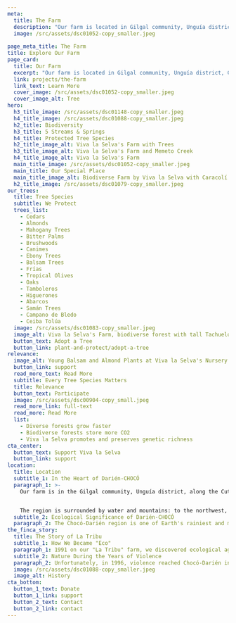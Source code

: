 ```yaml
---
meta:
  title: The Farm
  description: "Our farm is located in Gilgal community, Unguía district, Chocó Department, Colombia."
  image: /src/assets/dsc01052-copy_smaller.jpeg
  
page_meta_title: The Farm
title: Explore Our Farm
page_card:
  title: Our Farm
  excerpt: "Our farm is located in Gilgal community, Unguía district, Chocó Department, Colombia."
  link: projects/the-farm
  link_text: Learn More
  cover_image: /src/assets/dsc01052-copy_smaller.jpeg
  cover_image_alt: Tree
hero:
  h3_title_image: /src/assets/dsc01148-copy_smaller.jpeg
  h4_title_image: /src/assets/dsc01088-copy_smaller.jpeg
  h2_title: Biodiversity
  h3_title: 5 Streams & Springs
  h4_title: Protected Tree Species
  h2_title_image_alt: Viva la Selva's Farm with Trees
  h3_title_image_alt: Viva la Selva's Farm and Memeto Creek
  h4_title_image_alt: Viva la Selva's Farm
  main_title_image: /src/assets/dsc01052-copy_smaller.jpeg
  main_title: Our Special Place
  main_title_image_alt: Biodiverse Farm by Viva la Selva with Caracolí Tree
  h2_title_image: /src/assets/dsc01079-copy_smaller.jpeg
our_trees:
  title: Tree Species
  subtitle: We Protect
  trees_list:
    - Cedars
    - Almonds
    - Mahogany Trees
    - Bitter Palms
    - Brushwoods
    - Canimes
    - Ebony Trees
    - Balsam Trees
    - Frías
    - Tropical Olives
    - Oaks
    - Tamboleros
    - Higuerones
    - Abarcos
    - Samán Trees
    - Campano de Bledo
    - Ceiba Tolúa
  image: /src/assets/dsc01083-copy_smaller.jpeg
  image_alt: Viva la Selva's Farm, biodiverse forest with tall Tachuelo Trees
  button_text: Adopt a Tree
  button_link: plant-and-protect/adopt-a-tree
relevance:
  image_alt: Young Balsam and Almond Plants at Viva la Selva's Nursery
  button_link: support
  read_more_text: Read More
  subtitle: Every Tree Species Matters
  title: Relevance
  button_text: Participate
  image: /src/assets/dsc00904-copy_small.jpeg
  read_more_link: full-text
  read_more: Read More
  list:
    - Diverse forests grow faster
    - Biodiverse forests store more CO2
    - Viva la Selva promotes and preserves genetic richness
cta_center:
  button_text: Support Viva la Selva
  button_link: support
location:
  title: Location
  subtitle_1: In the Heart of Darién-CHOCÓ
  paragraph_1: >-
    Our farm is in the Gilgal community, Unguía district, along the Cutí River, Chocó Department, Colombia.


    The region is surrounded by water and mountains: to the northwest, the Darién mountain range (Colombia-Panama border), to the northeast, the Caribbean coast, and to the southeast, the Atrato River, Colombia's richest river.
  subtitle_2: Ecological Significance of Darién-CHOCÓ
  paragraph_2: The Chocó-Darién region is one of Earth's rainiest and most biodiverse regions. It's part of the biodiversity hotspot Tumbes-Chocó-Magdalena, stretching from the Pacific coast to the Andes, from Panama to Peru. [**Read More**](./full-text#region-significance)
the_finca_story:
  title: The Story of La Tribu
  subtitle_1: How We Became "Eco"
  paragraph_1: 1991 on our "La Tribu" farm, we discovered ecological agriculture and started regenerating its soils. This allowed us to produce most of our food without chemicals, field burning, and less effort.
  subtitle_2: Nature During the Years of Violence
  paragraph_2: Unfortunately, in 1996, violence reached Chocó-Darién in full magnitude. [**Read More**](./full#history-2)
  image: /src/assets/dsc01088-copy_smaller.jpeg
  image_alt: History
cta_bottom:
  button_1_text: Donate
  button_1_link: support
  button_2_text: Contact
  button_2_link: contact
---
```

